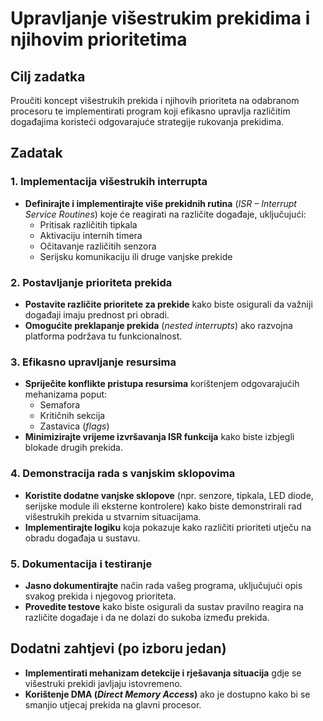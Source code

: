 # Upravljanje višestrukim prekidima i njihovim prioritetima

## Cilj zadatka
Proučiti koncept višestrukih prekida i njihovih prioriteta na odabranom procesoru te implementirati program koji efikasno upravlja različitim događajima koristeći odgovarajuće strategije rukovanja prekidima.

## Zadatak

### 1. Implementacija višestrukih interrupta
- **Definirajte i implementirajte više prekidnih rutina** (*ISR – Interrupt Service Routines*) koje će reagirati na različite događaje, uključujući:
  - Pritisak različitih tipkala
  - Aktivaciju internih timera
  - Očitavanje različitih senzora
  - Serijsku komunikaciju ili druge vanjske prekide

### 2. Postavljanje prioriteta prekida
- **Postavite različite prioritete za prekide** kako biste osigurali da važniji događaji imaju prednost pri obradi.
- **Omogućite preklapanje prekida** (*nested interrupts*) ako razvojna platforma podržava tu funkcionalnost.

### 3. Efikasno upravljanje resursima
- **Spriječite konflikte pristupa resursima** korištenjem odgovarajućih mehanizama poput:
  - Semafora
  - Kritičnih sekcija
  - Zastavica (*flags*)
- **Minimizirajte vrijeme izvršavanja ISR funkcija** kako biste izbjegli blokade drugih prekida.

### 4. Demonstracija rada s vanjskim sklopovima
- **Koristite dodatne vanjske sklopove** (npr. senzore, tipkala, LED diode, serijske module ili eksterne kontrolere) kako biste demonstrirali rad višestrukih prekida u stvarnim situacijama.
- **Implementirajte logiku** koja pokazuje kako različiti prioriteti utječu na obradu događaja u sustavu.

### 5. Dokumentacija i testiranje
- **Jasno dokumentirajte** način rada vašeg programa, uključujući opis svakog prekida i njegovog prioriteta.
- **Provedite testove** kako biste osigurali da sustav pravilno reagira na različite događaje i da ne dolazi do sukoba između prekida.

## Dodatni zahtjevi (po izboru jedan)
- **Implementirati mehanizam detekcije i rješavanja situacija** gdje se višestruki prekidi javljaju istovremeno.
- **Korištenje DMA (*Direct Memory Access*)** ako je dostupno kako bi se smanjio utjecaj prekida na glavni procesor.

